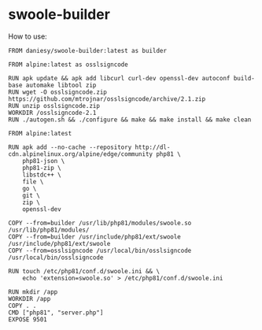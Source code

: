 # swoole-builder

How to use:

    FROM daniesy/swoole-builder:latest as builder

    FROM alpine:latest as osslsigncode

    RUN apk update && apk add libcurl curl-dev openssl-dev autoconf build-base automake libtool zip
    RUN wget -O osslsigncode.zip https://github.com/mtrojnar/osslsigncode/archive/2.1.zip
    RUN unzip osslsigncode.zip
    WORKDIR /osslsigncode-2.1
    RUN ./autogen.sh && ./configure && make && make install && make clean

    FROM alpine:latest

    RUN apk add --no-cache --repository http://dl-cdn.alpinelinux.org/alpine/edge/community php81 \
        php81-json \
        php81-zip \
        libstdc++ \
        file \
        go \
        git \
        zip \
        openssl-dev

    COPY --from=builder /usr/lib/php81/modules/swoole.so /usr/lib/php81/modules/
    COPY --from=builder /usr/include/php81/ext/swoole /usr/include/php81/ext/swoole
    COPY --from=osslsigncode /usr/local/bin/osslsigncode /usr/local/bin/osslsigncode

    RUN touch /etc/php81/conf.d/swoole.ini && \
        echo 'extension=swoole.so' > /etc/php81/conf.d/swoole.ini

    RUN mkdir /app
    WORKDIR /app
    COPY . .
    CMD ["php81", "server.php"]
    EXPOSE 9501
